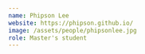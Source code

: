 ```yaml
---
name: Phipson Lee
website: https://phipson.github.io/
image: /assets/people/phipsonlee.jpg
role: Master's student
---
```

